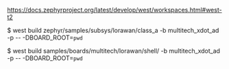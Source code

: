 https://docs.zephyrproject.org/latest/develop/west/workspaces.html#west-t2

$ west build zephyr/samples/subsys/lorawan/class_a -b multitech_xdot_ad -p -- -DBOARD_ROOT=`pwd`

$ west build samples/boards/multitech/lorawan/shell/ -b multitech_xdot_ad -p -- -DBOARD_ROOT=`pwd`




